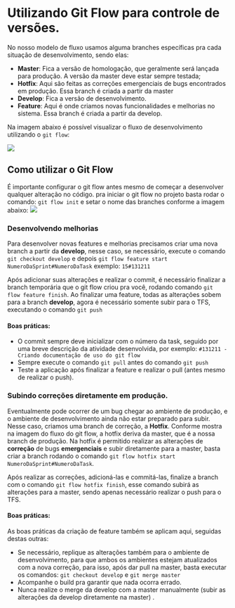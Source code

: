 
# Utilizando Git Flow para controle de versões.
No nosso modelo de fluxo usamos alguma branches específicas pra cada situação de desenvolvimento, sendo elas:

 - **Master**: Fica a versão de homologação, que geralmente será lançada para produção. A versão da master deve estar sempre testada;
 - **Hotfix**: Aqui são feitas as correções emergenciais de bugs encontrados em produção. Essa branch é criada a partir da master 
 - **Develop**: Fica a versão de desenvolvimento.
 - **Feature**: Aqui é onde criamos novas funcionalidades e melhorias no sistema. Essa branch é criada a partir da develop.

Na imagem abaixo é possível visualizar o fluxo de desenvolvimento utilizando o `git flow`:

![](https://miro.medium.com/max/700/1*8-zDz1s5Atux_yNW_mXmfg@2x.png)

## Como utilizar o Git Flow
É importante configurar o git flow antes mesmo de começar a desenvolver qualquer alteração no código.
pra iniciar o git flow no projeto basta rodar o comando: `git flow init` e setar o nome das branches conforme a imagem abaixo:
![](https://i.imgur.com/9huGc7v.png)


### Desenvolvendo melhorias
Para desenvolver novas features e melhorias precisamos criar uma nova branch a partir da **develop**, nesse caso, se necessário, execute o comando `git checkout develop` e depois `git flow feature start NumeroDaSprint#NumeroDaTask` exemplo: `15#131211` 

Após adicionar suas alterações e realizar o commit, é necessário finalizar a branch temporária que o git flow criou pra você, rodando comando `git flow feature finish`. Ao finalizar uma feature, todas as alterações sobem para a branch **develop**, agora é necessário somente subir para o TFS, executando o comando `git push`

#### Boas práticas:
- O commit sempre deve inicializar com o número da task, seguido por uma breve descrição da atividade desenvolvida, por exemplo: `#131211 - Criando documentação de uso do git flow`
- Sempre execute o comando `git pull` antes   do comando `git push`
- Teste a aplicação após finalizar a feature e realizar o pull (antes mesmo de realizar o push).


### Subindo correções diretamente em produção.
Eventualmente pode ocorrer de um bug chegar ao ambiente de produção, e o ambiente de desenvolvimento ainda não estar preparado para subir. Nesse caso, criamos uma branch de correção, a **Hotfix**. Conforme mostra na imagem do fluxo do git flow, a hotfix deriva da master, que é a nossa branch de produção.
Na hotfix é permitido realizar as alterações de **correção** de bugs **emergenciais** e subir diretamente para a master, basta criar a branch rodando o comando `git flow hotfix start NumeroDaSprint#NumeroDaTask`.

Após realizar as correções, adicioná-las e commitá-las, finalize a branch com o comando `git flow hotfix finish`, esse comando subirá as alterações para a master,  sendo apenas necessário realizar o push para o TFS.

#### Boas práticas:
As boas práticas da criação de feature também se aplicam aqui, seguidas destas outras:
* Se necessário, replique as alterações também para o ambiente de desenvolvimento, para que ambos os ambientes estejam atualizados com a nova correção, para isso, após dar pull na master, basta executar os comandos: `git checkout develop` e `git merge master` 
* Acompanhe o build pra garantir que nada ocorra errado.
* Nunca realize o merge da develop com a master manualmente (subir as alterações da develop diretamente na master) .
